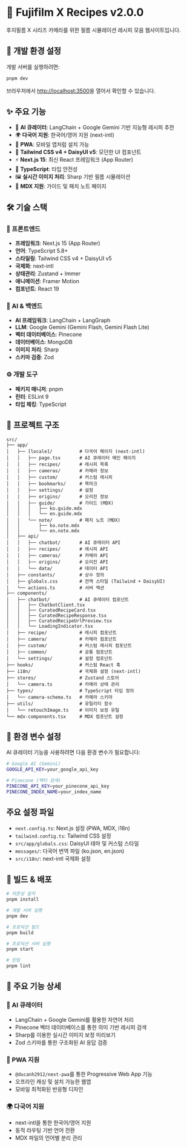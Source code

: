 # 📸 Fujifilm X Recipes v2.0.0

후지필름 X 시리즈 카메라를 위한 필름 시뮬레이션 레시피 모음 웹사이트입니다.

## 🚀 개발 환경 설정

개발 서버를 실행하려면:

```bash
pnpm dev
```

브라우저에서 [http://localhost:3500](http://localhost:3500)을 열어서 확인할 수 있습니다.

## ✨ 주요 기능

- 🤖 **AI 큐레이터**: LangChain + Google Gemini 기반 지능형 레시피 추천
- 🌍 **다국어 지원**: 한국어/영어 지원 (next-intl)
- 📱 **PWA**: 모바일 앱처럼 설치 가능
- 🎨 **Tailwind CSS v4 + DaisyUI v5**: 모던한 UI 컴포넌트
- ⚡ **Next.js 15**: 최신 React 프레임워크 (App Router)
- 🔧 **TypeScript**: 타입 안전성
- 🖼️ **실시간 이미지 처리**: Sharp 기반 필름 시뮬레이션
- 📝 **MDX 지원**: 가이드 및 패치 노트 페이지

## 🛠️ 기술 스택

### 🎨 프론트엔드

- **프레임워크**: Next.js 15 (App Router)
- **언어**: TypeScript 5.8+
- **스타일링**: Tailwind CSS v4 + DaisyUI v5
- **국제화**: next-intl
- **상태관리**: Zustand + Immer
- **애니메이션**: Framer Motion
- **컴포넌트**: React 19

### 🤖 AI & 백엔드

- **AI 프레임워크**: LangChain + LangGraph
- **LLM**: Google Gemini (Gemini Flash, Gemini Flash Lite)
- **벡터 데이터베이스**: Pinecone
- **데이터베이스**: MongoDB
- **이미지 처리**: Sharp
- **스키마 검증**: Zod

### ⚙️ 개발 도구

- **패키지 매니저**: pnpm
- **린터**: ESLint 9
- **타입 체킹**: TypeScript

## 📁 프로젝트 구조

```
src/
├── app/
│   ├── [locale]/          # 다국어 페이지 (next-intl)
│   │   ├── page.tsx       # AI 큐레이터 메인 페이지
│   │   ├── recipes/       # 레시피 목록
│   │   ├── cameras/       # 카메라 정보
│   │   ├── custom/        # 커스텀 레시피
│   │   ├── bookmarks/     # 북마크
│   │   ├── settings/      # 설정
│   │   ├── origins/       # 오리진 정보
│   │   ├── guide/         # 가이드 (MDX)
│   │   │   ├── ko.guide.mdx
│   │   │   └── en.guide.mdx
│   │   └── note/          # 패치 노트 (MDX)
│   │       ├── ko.note.mdx
│   │       └── en.note.mdx
│   ├── api/
│   │   ├── chatbot/       # AI 큐레이터 API
│   │   ├── recipes/       # 레시피 API
│   │   ├── cameras/       # 카메라 API
│   │   ├── origins/       # 오리진 API
│   │   └── data/          # 데이터 API
│   ├── constants/         # 상수 정의
│   ├── globals.css        # 전역 스타일 (Tailwind + DaisyUI)
│   └── actions.ts         # 서버 액션
├── components/
│   ├── chatbot/           # AI 큐레이터 컴포넌트
│   │   ├── ChatbotClient.tsx
│   │   ├── CuratedRecipeCard.tsx
│   │   ├── CuratedRecipeResponse.tsx
│   │   ├── CuratedRecipeUrlPreview.tsx
│   │   └── LoadingIndicator.tsx
│   ├── recipe/            # 레시피 컴포넌트
│   ├── camera/            # 카메라 컴포넌트
│   ├── custom/            # 커스텀 레시피 컴포넌트
│   ├── common/            # 공통 컴포넌트
│   └── settings/          # 설정 컴포넌트
├── hooks/                 # 커스텀 React 훅
├── i18n/                  # 국제화 설정 (next-intl)
├── stores/                # Zustand 스토어
│   └── camera.ts          # 카메라 상태 관리
├── types/                 # TypeScript 타입 정의
│   └── camera-schema.ts   # 카메라 스키마
├── utils/                 # 유틸리티 함수
│   └── retouchImage.ts    # 이미지 보정 유틸
└── mdx-components.tsx     # MDX 컴포넌트 설정
```

## 🔐 환경 변수 설정

AI 큐레이터 기능을 사용하려면 다음 환경 변수가 필요합니다:

```bash
# Google AI (Gemini)
GOOGLE_API_KEY=your_google_api_key

# Pinecone (벡터 검색)
PINECONE_API_KEY=your_pinecone_api_key
PINECONE_INDEX_NAME=your_index_name
```

## 주요 설정 파일

- `next.config.ts`: Next.js 설정 (PWA, MDX, i18n)
- `tailwind.config.ts`: Tailwind CSS 설정
- `src/app/globals.css`: DaisyUI 테마 및 커스텀 스타일
- `messages/`: 다국어 번역 파일 (ko.json, en.json)
- `src/i18n/`: next-intl 국제화 설정

## 🚀 빌드 & 배포

```bash
# 의존성 설치
pnpm install

# 개발 서버 실행
pnpm dev

# 프로덕션 빌드
pnpm build

# 프로덕션 서버 실행
pnpm start

# 린팅
pnpm lint
```

## 🌟 주요 기능 상세

### 🤖 AI 큐레이터

- LangChain + Google Gemini를 활용한 자연어 처리
- Pinecone 벡터 데이터베이스를 통한 의미 기반 레시피 검색
- Sharp를 이용한 실시간 이미지 보정 미리보기
- Zod 스키마를 통한 구조화된 AI 응답 검증

### 📱 PWA 지원

- `@ducanh2912/next-pwa`를 통한 Progressive Web App 기능
- 오프라인 캐싱 및 설치 가능한 웹앱
- 모바일 최적화된 반응형 디자인

### 🌍 다국어 지원

- next-intl을 통한 한국어/영어 지원
- 동적 라우팅 기반 언어 전환
- MDX 파일의 언어별 분리 관리
